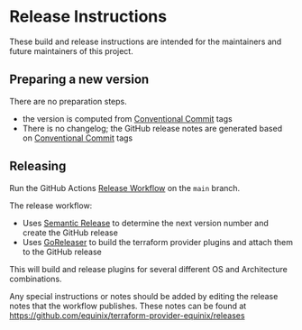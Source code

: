 # Release Instructions

These build and release instructions are intended for the maintainers and future maintainers of this project.

## Preparing a new version

There are no preparation steps.

* the version is computed from [Conventional Commit](https://www.conventionalcommits.org/en/v1.0.0/) tags
* There is no changelog; the GitHub release notes are generated based on [Conventional Commit](https://www.conventionalcommits.org/en/v1.0.0/) tags 

## Releasing

Run the GitHub Actions [Release Workflow](.github/workflows/release.yml) on the `main` branch.

The release workflow:
- Uses [Semantic Release](.releaserc.json) to determine the next version number and create the GitHub release
- Uses [GoReleaser](.goreleaser.yml) to build the terraform provider plugins and attach them to the GitHub release

This will build and release plugins for several different OS and Architecture combinations.

Any special instructions or notes should be added by editing the release notes that the workflow publishes. These notes can be found at https://github.com/equinix/terraform-provider-equinix/releases
